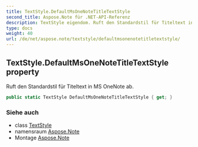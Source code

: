 ```yaml
---
title: TextStyle.DefaultMsOneNoteTitleTextStyle
second_title: Aspose.Note für .NET-API-Referenz
description: TextStyle eigendom. Ruft den Standardstil für Titeltext in MS OneNote ab.
type: docs
weight: 40
url: /de/net/aspose.note/textstyle/defaultmsonenotetitletextstyle/
---
```

## TextStyle.DefaultMsOneNoteTitleTextStyle property

Ruft den Standardstil für Titeltext in MS OneNote ab.

```csharp
public static TextStyle DefaultMsOneNoteTitleTextStyle { get; }
```

### Siehe auch

* class [TextStyle](../)
* namensraum [Aspose.Note](../../textstyle/)
* Montage [Aspose.Note](../../../)


